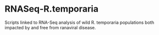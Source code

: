 # RNASeq-R.temporaria
Scripts linked to RNA-Seq analysis of wild R. temporaria populations both impacted by and free from ranaviral disease.
